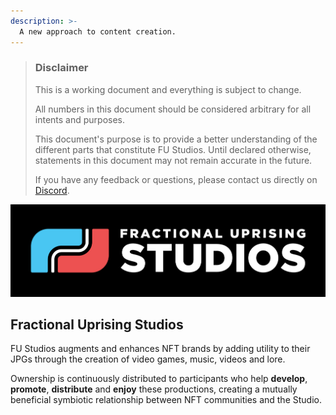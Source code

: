 ```yaml
---
description: >-
  A new approach to content creation.
---
```


> ### Disclaimer
>
> This is a working document and everything is subject to change.
>
> All numbers in this document should be considered arbitrary for all intents and purposes.
>
> This document's purpose is to provide a better understanding of the different parts that constitute FU Studios. Until declared otherwise, statements in this document may not remain accurate in the future.
>
> If you have any feedback or questions, please contact us directly on [Discord](https://discord.com/invite/fxyyZCTaBS).

![](.gitbook/assets/FU_logo_black_bg.png)

## Fractional Uprising Studios

FU Studios augments and enhances NFT brands by adding utility to their JPGs through the creation of video games, music, videos and lore.

Ownership is continuously distributed to participants who help **develop**, **promote**, **distribute** and **enjoy** these productions, creating a mutually beneficial symbiotic relationship between NFT communities and the Studio.

